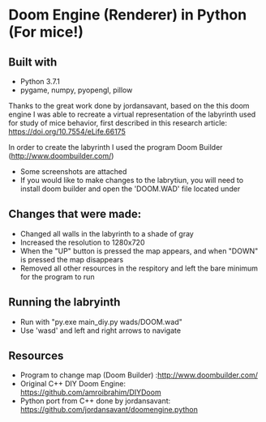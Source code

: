# Doom Engine (Renderer) in Python (For mice!)

## Built with
- Python 3.7.1
- pygame, numpy, pyopengl, pillow

Thanks to the great work done by jordansavant, based on the this doom engine I was able to recreate a virtual representation of the labyrinth used for study of mice behavior, first described in this research article: https://doi.org/10.7554/eLife.66175

In order to create the labyrinth I used the program Doom Builder (http://www.doombuilder.com/) 
* Some screenshots are attached
* If you would like to make changes to the labrytiun, you will need to install doom builder and open the 'DOOM.WAD' file located under 

## Changes that were made: 
- Changed all walls in the labyrinth to a shade of gray
- Increased the resolution to 1280x720 
- When the "UP" button is pressed the map appears, and when "DOWN" is pressed the map disappears
- Removed all other resources in the respitory and left the bare minimum for the program to run

## Running the labryinth
- Run with "py.exe main_diy.py wads/DOOM.wad"
- Use 'wasd' and left and right arrows to navigate  

## Resources

- Program to change map (Doom Builder) :http://www.doombuilder.com/
- Original C++ DIY Doom Engine: https://github.com/amroibrahim/DIYDoom
- Python port from C++ done by jordansavant: https://github.com/jordansavant/doomengine.python
